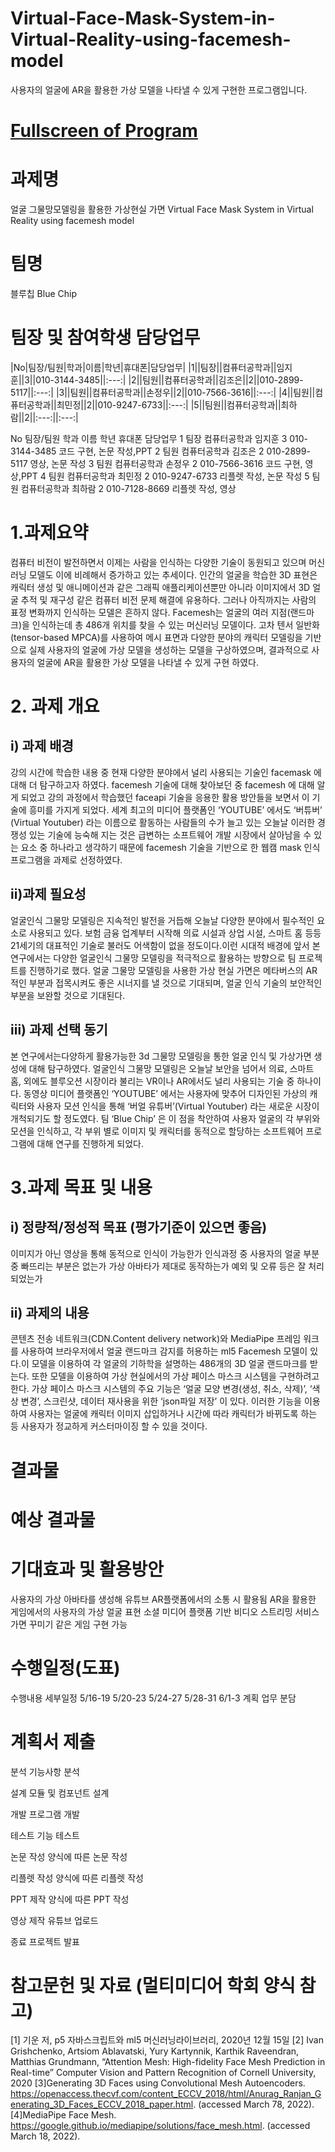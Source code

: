 # Virtual-Face-Mask-System-in-Virtual-Reality-using-facemesh-model
 사용자의 얼굴에 AR을 활용한 가상 모델을 나타낼 수 있게 구현한 프로그램입니다.

# [Fullscreen of Program](https://editor.p5js.org/lonelynight1026/full/JVLzczC08 "페이스메쉬모델")

# 과제명
얼굴 그물망모델링을 활용한 가상현실 가면
Virtual Face Mask System in Virtual Reality using facemesh model
# 팀명 
블루칩 Blue Chip
# 팀장 및 참여학생 담당업무
|No|팀장/팀원|학과|이름|학년|휴대폰|담당업무|
|1||팀장||컴퓨터공학과||임지훈||3||010-3144-3485||:---:|
|2||팀원||컴퓨터공학과||김조은||2||010-2899-5117||:---:|
|3||팀원||컴퓨터공학과||손정우||2||010-7566-3616||:---:|
|4||팀원||컴퓨터공학과||최민정||2||010-9247-6733||:---:|
|5||팀원||컴퓨터공학과||최하람||2||:---:||:---:|

No
팀장/팀원
학과
이름
학년
휴대폰
담당업무
1
팀장
컴퓨터공학과
임지훈
3
010-3144-3485
코드 구현, 논문 작성,PPT
2
팀원
컴퓨터공학과
김조은
2
010-2899-5117
영상, 논문 작성
3
팀원
컴퓨터공학과
손정우
2
010-7566-3616
코드 구현, 영상,PPT
4
팀원
컴퓨터공학과
최민정
2
010-9247-6733
리플렛 작성, 논문 작성
5
팀원
컴퓨터공학과
최하람
2
010-7128-8669
리플렛 작성, 영상

# 1.과제요약

 컴퓨터 비전이 발전하면서 이제는 사람을 인식하는 다양한 기술이 동원되고 있으며 머신러닝 모델도 이에 비례해서 증가하고 있는 추세이다. 인간의 얼굴을 학습한 3D 표현은 캐릭터 생성 및 애니메이션과 같은 그래픽 애플리케이션뿐만 아니라 이미지에서 3D 얼굴 추적 및 재구성 같은 컴퓨터 비전 문제 해결에 유용하다. 그러나 아직까지는 사람의 표정 변화까지 인식하는 모델은 흔하지 않다.
 Facemesh는 얼굴의 여러 지점(랜드마크)을 인식하는데 총 486개 위치를 찾을 수 있는 머신러닝 모델이다. 고차 텐서 일반화(tensor-based MPCA)를 사용하여 메시 표면과 다양한 분야의 캐릭터 모델링을 기반으로 실제 사용자의 얼굴에 가상 모델을 생성하는 모델을 구상하였으며, 결과적으로 사용자의 얼굴에 AR을 활용한 가상 모델을 나타낼 수 있게 구현 하였다.

# 2. 과제 개요


## i) 과제 배경 
 강의 시간에 학습한 내용 중 현재 다양한 분야에서 널리 사용되는 기술인 facemask 에 대해 더 탐구하고자 하였다. facemesh 기술에 대해 찾아보던 중 facemesh 에 대해 알게 되었고 강의 과정에서 학습했던 faceapi 기술을 응용한 활용 방안들을 보면서 이 기술에 흥미를 가지게 되었다. 세계 최고의 미디어 플랫폼인 ‘YOUTUBE’ 에서도 ‘버튜버’ (Virtual Youtuber) 라는 이름으로 활동하는 사람들의 수가 늘고 있는 오늘날 이러한 경쟁성 있는 기술에 능숙해 지는 것은 급변하는 소프트웨어 개발 시장에서 살아남을 수 있는 요소 중 하나라고 생각하기 때문에 facemesh 기술을 기반으로 한 웹캠 mask 인식 프로그램을 과제로 선정하였다.

## ii)과제 필요성  
 얼굴인식 그물망 모델링은 지속적인 발전을 거듭해 오늘날 다양한 분야에서 필수적인 요소로 사용되고 있다. 보험 금융 업계부터 시작해 의료 시설과 상업 시설, 스마트 홈 등등 21세기의 대표적인 기술로 불러도 어색함이 없을 정도이다.이런 시대적 배경에 앞서 본 연구에서는 다양한 얼굴인식 그물망 모델링을 적극적으로 활용하는 방향으로 팀 프로젝트를 진행하기로 했다. 
  얼굴 그물망 모델링을 사용한 가상 현실 가면은 메타버스의 AR 적인 부분과 접목시켜도 좋은 시너지를 낼 것으로 기대되며, 얼굴 인식 기술의 보안적인 부분을 보완할 것으로 기대된다. 

## iii) 과제 선택 동기 
 본 연구에서는다양하게 활용가능한 3d 그물망 모델링을 통한 얼굴 인식 및 가상가면 생성에 대해 탐구하였다. 얼굴인식 그물망 모델링은 오늘날 보안을 넘어서 의료, 스마트 홈, 외에도 블루오션 시장이라 불리는 VR이나 AR에서도 널리 사용되는 기술 중 하나이다. 동영상 미디어 플랫폼인 ‘YOUTUBE’ 에서는 사용자에 맞추어 디자인된 가상의 캐릭터와 사용자 모션 인식을 통해 ‘버얼 유튜버’(Virtual Youtuber) 라는 새로운 시장이 개척되기도 할 정도였다. 팀 ‘Blue Chip’ 은 이 점을 착안하여 사용자 얼굴의 각 부위와 모션을 인식하고, 각 부위 별로 이미지 및 캐릭터를 동적으로 할당하는 소프트웨어 프로그램에 대해 연구를 진행하게 되었다. 



# 3.과제 목표 및 내용



## i) 정량적/정성적 목표 (평가기준이 있으면 좋음)


이미지가 아닌 영상을 통해 동적으로 인식이 가능한가
인식과정 중 사용자의 얼굴 부분 중 빠뜨리는 부분은 없는가
가상 아바타가 제대로 동작하는가
예외 및 오류 등은 잘 처리되었는가

## ii) 과제의 내용

 콘텐츠 전송 네트워크(CDN.Content delivery network)와 MediaPipe 프레임 워크를 사용하여 브라우저에서 얼굴 랜드마크 감지를 허용하는 ml5 Facemesh 모델이 있다.이 모델을 이용하여 각 얼굴의 기하학을 설명하는 486개의 3D 얼굴 랜드마크를 받는다. 
 또한 모델을 이용하여 가상 현실에서의 가상 페이스 마스크 시스템을 구현하려고 한다. 가상 페이스 마스크 시스템의 주요 기능은 ‘얼굴 모양 변경(생성, 취소, 삭제)’,  ‘색상 변경’,  스크린샷, 데이터 재사용을 위한 ‘json파일 저장’ 이 있다.
 이러한 기능을 이용하여 사용자는 얼굴에 캐릭터 이미지 삽입하거나 시간에 따라 캐릭터가 바뀌도록 하는 등 사용자가 정교하게 커스터마이징 할 수 있을 것이다.



# 결과물


# 예상 결과물

# 기대효과 및 활용방안

사용자의 가상 아바타를 생성해 유튜브 AR플랫폼에서의 소통 시 활용됨
AR을 활용한 게임에서의 사용자의 가상 얼굴 표현
소셜 미디어 플랫폼 기반 비디오 스트리밍 서비스
가면 꾸미기 같은 게임 구현 가능

# 수행일정(도표)



수행내용
세부일정
5/16-19
5/20-23
5/24-27
5/28-31
6/1-3
계획
업무 분담










# 계획서 제출










분석
기능사항 분석










설계
모듈 및 컴포넌트 설계










개발
프로그램 개발










테스트
기능 테스트










논문 작성
양식에 따른 논문 작성










리플렛 작성
양식에 따른 리플렛 작성










PPT 제작
양식에 따른 PPT 작성










영상 제작
유튜브 업로드










종료
프로젝트 발표













# 참고문헌 및 자료 (멀티미디어 학회 양식 참고)

[1] 기운 저, p5 자바스크립트와 ml5 머신러닝라이브러리, 2020년 12월 15일
[2] Ivan Grishchenko, Artsiom Ablavatski, Yury Kartynnik, Karthik Raveendran, Matthias Grundmann, “Attention Mesh: High-fidelity Face Mesh Prediction in Real-time” Computer Vision and Pattern Recognition of Cornell University, 2020
[3]Generating 3D Faces using Convolutional Mesh Autoencoders. https://openaccess.thecvf.com/content_ECCV_2018/html/Anurag_Ranjan_Generating_3D_Faces_ECCV_2018_paper.html. (accessed March 78, 2022).
[4]MediaPipe Face Mesh.  https://google.github.io/mediapipe/solutions/face_mesh.html.  (accessed March 18, 2022).

